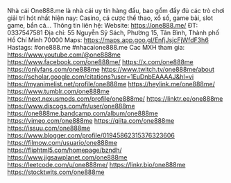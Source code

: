 Nhà cái One888.me là nhà cái uy tín hàng đầu, bao gồm đầy đủ các trò chơi giải trí hót nhất hiện nay: Casino, cá cược thể thao, xổ số, game bài, slot game, bắn cá...
Thông tin liên hệ:
Website: https://one888.me/
ĐT: 0337547581
Địa chỉ: 55 Nguyễn Sỹ Sách, Phường 15, Tân Bình, Thành phố Hồ Chí Minh 70000
Maps: https://maps.app.goo.gl/EnfjJsjcFjWfdF3h6
Hastags: #one888.me #nhacaione888.me
Cac MXH tham gia:
https://www.youtube.com/@one888me
https://www.facebook.com/one888me/
https://x.com/one888me
https://onlyfans.com/one888me
https://www.twitch.tv/one888me/about
https://scholar.google.com/citations?user=1EuDnbEAAAAJ&hl=vi
https://myanimelist.net/profile/one888me
https://heylink.me/one888me/
https://www.tumblr.com/one888me
https://next.nexusmods.com/profile/one888me/
https://linktr.ee/one888me
https://www.discogs.com/fr/user/one888me
https://one888me.bandcamp.com/album/one888me
https://vimeo.com/one888me
https://qiita.com/one888me
https://issuu.com/one888me
https://www.blogger.com/profile/01945862315376323606
https://filmow.com/usuario/one888me
https://fliphtml5.com/homepage/bzndh/
https://www.jigsawplanet.com/one888me
https://leetcode.com/u/one888me/
https://linkr.bio/one888me
https://stocktwits.com/one888me

